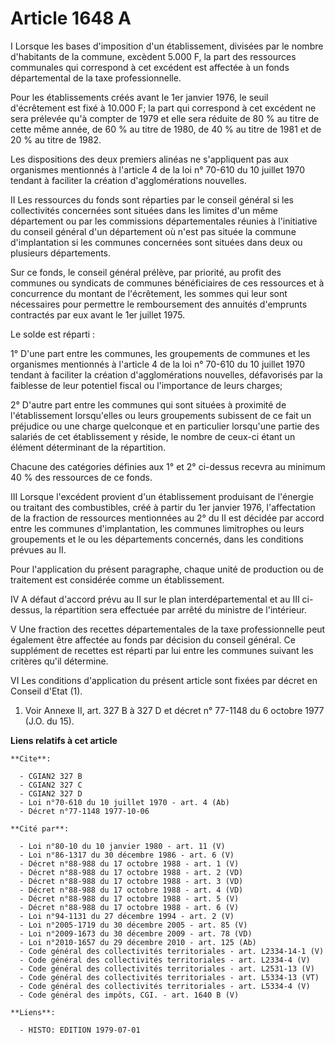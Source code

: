 # Article 1648 A

I  Lorsque les bases d'imposition d'un établissement, divisées par le nombre d'habitants de la commune, excèdent 5.000 F, la
part des ressources communales qui correspond à cet excédent est affectée à un fonds départemental de la taxe
professionnelle.

Pour les établissements créés avant le 1er janvier 1976, le seuil d'écrêtement est fixé à 10.000 F; la part qui correspond à
cet excédent ne sera prélevée qu'à compter de 1979 et elle sera réduite de 80 % au titre de cette même année, de 60 % au
titre de 1980, de 40 % au titre de 1981 et de 20 % au titre de 1982.

Les dispositions des deux premiers alinéas ne s'appliquent pas aux organismes mentionnés à l'article 4 de la loi n° 70-610 du
10 juillet 1970 tendant à faciliter la création d'agglomérations nouvelles.

II  Les ressources du fonds sont réparties par le conseil général si les collectivités concernées sont situées dans les
limites d'un même département ou par les commissions départementales réunies à l'initiative du conseil général d'un
département où n'est pas située la commune d'implantation si les communes concernées sont situées dans deux ou plusieurs
départements.

Sur ce fonds, le conseil général prélève, par priorité, au profit des communes ou syndicats de communes bénéficiaires de ces
ressources et à concurrence du montant de l'écrêtement, les sommes qui leur sont nécessaires pour permettre le remboursement
des annuités d'emprunts contractés par eux avant le 1er juillet 1975.

Le solde est réparti :

1° D'une part entre les communes, les groupements de communes et les organismes mentionnés à l'article 4 de la loi n° 70-610
du 10 juillet 1970 tendant à faciliter la création d'agglomérations nouvelles, défavorisés par la faiblesse de leur potentiel
fiscal ou l'importance de leurs charges;

2° D'autre part entre les communes qui sont situées à proximité de l'établissement lorsqu'elles ou leurs groupements
subissent de ce fait un préjudice ou une charge quelconque et en particulier lorsqu'une partie des salariés de cet
établissement y réside, le nombre de ceux-ci étant un élément déterminant de la répartition.

Chacune des catégories définies aux 1° et 2° ci-dessus recevra au minimum 40 % des ressources de ce fonds.

III  Lorsque l'excédent provient d'un établissement produisant de l'énergie ou traitant des combustibles, créé à partir du
1er janvier 1976, l'affectation de la fraction de ressources mentionnées au 2° du II est décidée par accord entre les
communes d'implantation, les communes limitrophes ou leurs groupements et le ou les départements concernés, dans les
conditions prévues au II.

Pour l'application du présent paragraphe, chaque unité de production ou de traitement est considérée comme un établissement.

IV  A défaut d'accord prévu au II sur le plan interdépartemental et au III ci-dessus, la répartition sera effectuée par
arrêté du ministre de l'intérieur.

V  Une fraction des recettes départementales de la taxe professionnelle peut également être affectée au fonds par décision du
conseil général. Ce supplément de recettes est réparti par lui entre les communes suivant les critères qu'il détermine.

VI  Les conditions d'application du présent article sont fixées par décret en Conseil d'Etat (1).

1)  Voir Annexe II, art. 327 B à 327 D et décret n° 77-1148 du 6 octobre 1977 (J.O. du 15).

**Liens relatifs à cet article**

	**Cite**:

	  - CGIAN2 327 B
	  - CGIAN2 327 C
	  - CGIAN2 327 D
	  - Loi n°70-610 du 10 juillet 1970 - art. 4 (Ab)
	  - Décret n°77-1148 1977-10-06

	**Cité par**:

	  - Loi n°80-10 du 10 janvier 1980 - art. 11 (V)
	  - Loi n°86-1317 du 30 décembre 1986 - art. 6 (V)
	  - Décret n°88-988 du 17 octobre 1988 - art. 1 (V)
	  - Décret n°88-988 du 17 octobre 1988 - art. 2 (VD)
	  - Décret n°88-988 du 17 octobre 1988 - art. 3 (VD)
	  - Décret n°88-988 du 17 octobre 1988 - art. 4 (VD)
	  - Décret n°88-988 du 17 octobre 1988 - art. 5 (V)
	  - Décret n°88-988 du 17 octobre 1988 - art. 6 (V)
	  - Loi n°94-1131 du 27 décembre 1994 - art. 2 (V)
	  - Loi n°2005-1719 du 30 décembre 2005 - art. 85 (V)
	  - Loi n°2009-1673 du 30 décembre 2009 - art. 78 (VD)
	  - Loi n°2010-1657 du 29 décembre 2010 - art. 125 (Ab)
	  - Code général des collectivités territoriales - art. L2334-14-1 (V)
	  - Code général des collectivités territoriales - art. L2334-4 (V)
	  - Code général des collectivités territoriales - art. L2531-13 (V)
	  - Code général des collectivités territoriales - art. L5334-13 (VT)
	  - Code général des collectivités territoriales - art. L5334-4 (V)
	  - Code général des impôts, CGI. - art. 1640 B (V)

	**Liens**:

	  - HISTO: EDITION 1979-07-01
